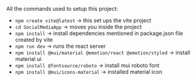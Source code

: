 All the commands used to setup this project:
 - `npm create vite@latest` -> this set ups the vite project
 - `cd SocialMediaApp` -> moves you inside the project
 - `npm install` -> install dependencies mentioned in package.json file created by vite
 - `npm run dev` -> runs the react server
 - `npm install @mui/material @emotion/react @emotion/styled` -> install material ui
 - `npm install @fontsource/roboto` -> install mui roboto font
 - `npm install @mui/icons-material` -> installed material icon